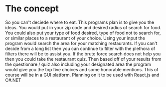 # The concept 

So you can't deciede where to eat. This programs plan is to give you the ideas. 
You would put in your zip code and desired radius of search for food. You could 
also put your type of food desired, type of food not to search for, or similar places
to a restaurant of your choice. Using your input the program would search the area 
for your matching restaurants. If you can't decide from a long list then you can continue to 
filter with the plethora of filters there will be to assist you. If the brute force 
search does not help you then you could take the restaurant quiz. Then based off of your
results from the questionare / quiz also including your designated area the program would 
give you the top five choices and some honorable mentions. This of course will be in a GUI 
platform. Planning on it to be used with React.js and C#.NET
